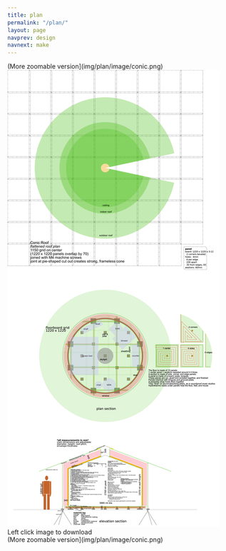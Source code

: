```yaml
---
title: plan
permalink: "/plan/"
layout: page
navprev: design
navnext: make
---
```

(More zoomable version](img/plan/image/conic.png)
![plan: conic](/img/plan/image/conic.png)
Left click image to download  
(More zoomable version](img/plan/image/conic.png)

<!---
[![plan: toilet frame](/img/plan/image/toilet-frame.png)](/img/plan/toilet-frame.pdf)


--->
